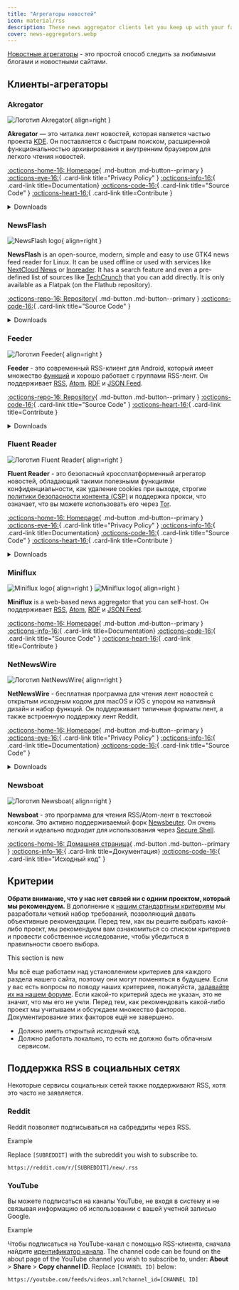 ```yaml
---
title: "Агрегаторы новостей"
icon: material/rss
description: These news aggregator clients let you keep up with your favorite blogs and news sites using internet standards like RSS.
cover: news-aggregators.webp
---
```


[Новостные агрегаторы](https://en.wikipedia.org/wiki/News_aggregator) - это простой способ следить за любимыми блогами и новостными сайтами.

## Клиенты-агрегаторы

### Akregator

<div class="admonition recommendation" markdown>

![Логотип Akregator](assets/img/news-aggregators/akregator.svg){ align=right }

**Akregator** — это читалка лент новостей, которая является частью проекта [KDE](https://kde.org). Он поставляется с быстрым поиском, расширенной функциональностью архивирования и внутренним браузером для легкого чтения новостей.

[:octicons-home-16: Homepage](https://apps.kde.org/akregator){ .md-button .md-button--primary }
[:octicons-eye-16:](https://kde.org/privacypolicy-apps){ .card-link title="Privacy Policy" }
[:octicons-info-16:](https://docs.kde.org/?application=akregator){ .card-link title=Documentation}
[:octicons-code-16:](https://invent.kde.org/pim/akregator){ .card-link title="Source Code" }
[:octicons-heart-16:](https://kde.org/community/donations){ .card-link title=Contribute }

<details class="downloads" markdown>
<summary>Downloads</summary>

- [:simple-flathub: Flathub](https://flathub.org/apps/details/org.kde.akregator)

</details>

</div>

### NewsFlash

<div class="admonition recommendation" markdown>

![NewsFlash logo](assets/img/news-aggregators/newsflash.png){ align=right }

**NewsFlash** is an open-source, modern, simple and easy to use GTK4 news feed reader for Linux. It can be used offline or used with services like [NextCloud News](https://apps.nextcloud.com/apps/news) or [Inoreader](https://inoreader.com). It has a search feature and even a pre-defined list of sources like [TechCrunch](https://techcrunch.com) that you can add directly. It is only available as a Flatpak (on the Flathub repository).

[:octicons-repo-16: Repository](https://gitlab.com/news-flash/news_flash_gtk){ .md-button .md-button--primary }
[:octicons-code-16:](https://gitlab.com/news-flash/news_flash_gtk){ .card-link title="Source Code" }

<details class="downloads" markdown>
<summary>Downloads</summary>

- [:simple-flathub: Flathub](https://flathub.org/apps/io.gitlab.news_flash.NewsFlash)

</details>

</div>

### Feeder

<div class="admonition recommendation" markdown>

![Логотип Feeder](assets/img/news-aggregators/feeder.png){ align=right }

**Feeder** - это современный RSS-клиент для Android, который имеет множество [функций](https://gitlab.com/spacecowboy/Feeder#features) и хорошо работает с группами RSS-лент. Он поддерживает [RSS](https://ru.wikipedia.org/wiki/RSS), [Atom](https://ru.wikipedia.org/wiki/Atom), [RDF](https://ru.wikipedia.org/wiki/RDF/XML) и [JSON Feed](https://ru.wikipedia.org/wiki/JSON_feed).

[:octicons-repo-16: Repository](https://github.com/spacecowboy/Feeder){ .md-button .md-button--primary }
[:octicons-code-16:](https://github.com/spacecowboy/Feeder){ .card-link title="Source Code" }
[:octicons-heart-16:](https://ko-fi.com/spacecowboy){ .card-link title=Contribute }

<details class="downloads" markdown>
<summary>Downloads</summary>

- [:simple-googleplay: Google Play](https://play.google.com/store/apps/details?id=com.nononsenseapps.feeder.play)

</details>

</div>

### Fluent Reader

<div class="admonition recommendation" markdown>

![Логотип Fluent Reader](assets/img/news-aggregators/fluent-reader.svg){ align=right }

**Fluent Reader** - это безопасный кроссплатформенный агрегатор новостей, обладающий такими полезными функциями конфиденциальности, как удаление cookies при выходе, строгие [политики безопасности контента (CSP)](https://en.wikipedia.org/wiki/Content_Security_Policy) и поддержка прокси, что означает, что вы можете использовать его через [Tor](tor.md).

[:octicons-home-16: Homepage](https://hyliu.me/fluent-reader){ .md-button .md-button--primary }
[:octicons-eye-16:](https://github.com/yang991178/fluent-reader/wiki/Privacy){ .card-link title="Privacy Policy" }
[:octicons-info-16:](https://github.com/yang991178/fluent-reader/wiki){ .card-link title=Documentation}
[:octicons-code-16:](https://github.com/yang991178/fluent-reader){ .card-link title="Source Code" }
[:octicons-heart-16:](https://github.com/sponsors/yang991178){ .card-link title=Contribute }

<details class="downloads" markdown>
<summary>Downloads</summary>

- [:simple-windows11: Windows](https://hyliu.me/fluent-reader)
- [:simple-appstore: App Store](https://apps.apple.com/app/id1520907427)

</details>

</div>

### Miniflux

<div class="admonition recommendation" markdown>

![Miniflux logo](assets/img/news-aggregators/miniflux.svg#only-light){ align=right }
![Miniflux logo](assets/img/news-aggregators/miniflux-dark.svg#only-dark){ align=right }

**Miniflux** is a web-based news aggregator that you can self-host. Он поддерживает [RSS](https://ru.wikipedia.org/wiki/RSS), [Atom](https://ru.wikipedia.org/wiki/Atom), [RDF](https://ru.wikipedia.org/wiki/RDF/XML) и [JSON Feed](https://ru.wikipedia.org/wiki/JSON_feed).

[:octicons-home-16: Homepage](https://miniflux.app){ .md-button .md-button--primary }
[:octicons-info-16:](https://miniflux.app/docs/index.html){ .card-link title=Documentation}
[:octicons-code-16:](https://github.com/miniflux/v2){ .card-link title="Source Code" }
[:octicons-heart-16:](https://miniflux.app/#donations){ .card-link title=Contribute }

</div>

### NetNewsWire

<div class="admonition recommendation" markdown>

![Логотип NetNewsWire](assets/img/news-aggregators/netnewswire.png){ align=right }

**NetNewsWire** - бесплатная программа для чтения лент новостей с открытым исходным кодом для macOS и iOS с упором на нативный дизайн и набор функций. Он поддерживает типичные форматы лент, а также встроенную поддержку лент Reddit.

[:octicons-home-16: Homepage](https://netnewswire.com){ .md-button .md-button--primary }
[:octicons-eye-16:](https://netnewswire.com/privacypolicy.html){ .card-link title="Privacy Policy" }
[:octicons-info-16:](https://netnewswire.com/help){ .card-link title=Documentation}
[:octicons-code-16:](https://github.com/Ranchero-Software/NetNewsWire){ .card-link title="Source Code" }

<details class="downloads" markdown>
<summary>Downloads</summary>

- [:simple-appstore: App Store](https://apps.apple.com/app/id1480640210)
- [:simple-apple: macOS](https://netnewswire.com)

</details>

</div>

### Newsboat

<div class="admonition recommendation" markdown>

![Логотип Newsboat](assets/img/news-aggregators/newsboat.svg){ align=right }

**Newsboat** - это программа для чтения RSS/Atom-лент в текстовой консоли. Это активно поддерживаемый форк [Newsbeuter](https://en.wikipedia.org/wiki/Newsbeuter). Он очень легкий и идеально подходит для использования через [Secure Shell](https://ru.wikipedia.org/wiki/SSH).

[:octicons-home-16: Домашняя страница](https://newsboat.org){ .md-button .md-button--primary }
[:octicons-info-16:](https://newsboat.org/releases/2.27/docs/newsboat.html){ .card-link title=Документация}
[:octicons-code-16:](https://github.com/newsboat/newsboat){ .card-link title="Исходный код" }

</div>

## Критерии

**Обрати внимание, что у нас нет связей ни с одним проектом, который мы рекомендуем.** В дополнение к [нашим стандартным критериям](about/criteria.md) мы разработали четкий набор требований, позволяющий давать объективные рекомендации. Перед тем, как вы решите выбрать какой-либо проект, мы рекомендуем вам ознакомиться со списком критериев и провести собственное исследование, чтобы убедиться в правильности своего выбора.

<div class="admonition example" markdown>
<p class="admonition-title">This section is new</p>

Мы всё еще работаем над установлением критериев для каждого раздела нашего сайта, поэтому они могут поменяться в будущем. Если у вас есть вопросы по поводу наших критериев, пожалуйста, [задавайте их на нашем форуме](https://discuss.privacyguides.net/latest). Если какой-то критерий здесь не указан, это не значит, что мы его не учли. Перед тем, как рекомендовать какой-либо проект мы учитываем и обсуждаем множество факторов. Документирование этих факторов ещё не завершено.

</div>

- Должно иметь открытый исходный код.
- Должно работать локально, то есть не должно быть облачным сервисом.

## Поддержка RSS в социальных сетях

Некоторые сервисы социальных сетей также поддерживают RSS, хотя это часто не заявляется.

### Reddit

Reddit позволяет подписываться на сабреддиты через RSS.

<div class="admonition example" markdown>
<p class="admonition-title">Example</p>

Replace `[SUBREDDIT]` with the subreddit you wish to subscribe to.

```text
https://reddit.com/r/[SUBREDDIT]/new/.rss
```

</div>

### YouTube

Вы можете подписаться на каналы YouTube, не входя в систему и не связывая информацию об использовании с вашей учетной записью Google.

<div class="admonition example" markdown>
<p class="admonition-title">Example</p>

Чтобы подписаться на YouTube-канал с помощью RSS-клиента, сначала найдите [идентификатор канала](https://support.google.com/youtube/answer/6180214?hl=ru). The channel code can be found on the about page of the YouTube channel you wish to subscribe to, under: **About** > **Share** > **Copy channel ID**. Replace `[CHANNEL ID]` below:

```text
https://youtube.com/feeds/videos.xml?channel_id=[CHANNEL ID]
```

</div>
